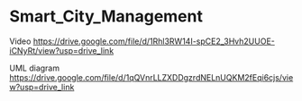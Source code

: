# Smart_City_Management
Video
https://drive.google.com/file/d/1Rhl3RW14I-spCE2_3Hvh2UUOE-iCNyRt/view?usp=drive_link


UML diagram
https://drive.google.com/file/d/1qQVnrLLZXDDgzrdNELnUQKM2fEqi6cjs/view?usp=drive_link
